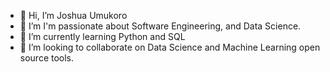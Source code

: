 - 👋 Hi, I’m Joshua Umukoro
- 👀 I’m I'm passionate about Software Engineering, and Data Science.
- 🌱 I’m currently learning Python and SQL
- 💞️ I’m looking to collaborate on Data Science and Machine Learning open source tools.

<!---
eujosh/eujosh is a ✨ special ✨ repository because its `README.md` (this file) appears on your GitHub profile.
You can click the Preview link to take a look at your changes.
--->
